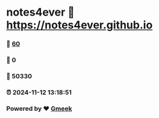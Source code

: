 # notes4ever :link: https://notes4ever.github.io 
### :page_facing_up: [60](https://notes4ever.github.io/tag.html) 
### :speech_balloon: 0 
### :hibiscus: 50330 
### :alarm_clock: 2024-11-12 13:18:51 
### Powered by :heart: [Gmeek](https://github.com/Meekdai/Gmeek)

